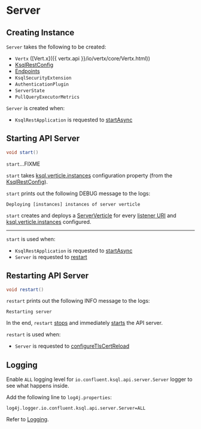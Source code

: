 # Server

## Creating Instance

`Server` takes the following to be created:

* <span id="vertx"> `Vertx` ([Vert.x]({{ vertx.api }}/io/vertx/core/Vertx.html))
* <span id="config"> [KsqlRestConfig](../rest/KsqlRestConfig.md)
* <span id="endpoints"> [Endpoints](Endpoints.md)
* <span id="securityExtension"> `KsqlSecurityExtension`
* <span id="authenticationPlugin"> `AuthenticationPlugin`
* <span id="serverState"> `ServerState`
* <span id="pullQueryMetrics"> `PullQueryExecutorMetrics`

`Server` is created when:

* `KsqlRestApplication` is requested to [startAsync](../rest/KsqlRestApplication.md#startAsync)

## <span id="start"> Starting API Server

```java
void start()
```

`start`...FIXME

`start` takes [ksql.verticle.instances](../rest/KsqlRestConfig.md#VERTICLE_INSTANCES) configuration property (from the [KsqlRestConfig](#config)).

`start` prints out the following DEBUG message to the logs:

```text
Deploying [instances] instances of server verticle
```

`start` creates and deploys a [ServerVerticle](ServerVerticle.md) for every [listener URI](../rest/KsqlRestConfig.md#LISTENERS_CONFIG) and [ksql.verticle.instances](../rest/KsqlRestConfig.md#VERTICLE_INSTANCES) configured.

---

`start` is used when:

* `KsqlRestApplication` is requested to [startAsync](../rest/KsqlRestApplication.md#startAsync)
* `Server` is requested to [restart](#restart)

## <span id="restart"> Restarting API Server

```java
void restart()
```

`restart` prints out the following INFO message to the logs:

```text
Restarting server
```

In the end, `restart` [stops](#stop) and immediately [starts](#start) the API server.

`restart` is used when:

* `Server` is requested to [configureTlsCertReload](#configureTlsCertReload)

## Logging

Enable `ALL` logging level for `io.confluent.ksql.api.server.Server` logger to see what happens inside.

Add the following line to `log4j.properties`:

```text
log4j.logger.io.confluent.ksql.api.server.Server=ALL
```

Refer to [Logging](../logging.md).
